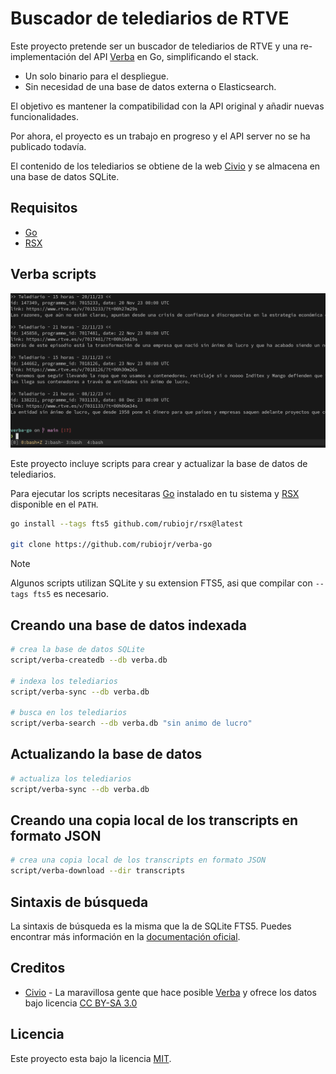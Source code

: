 # Buscador de telediarios de RTVE

Este proyecto pretende ser un buscador de telediarios de RTVE y una re-implementación del API [Verba](https://verba.civio.es) en Go, simplificando el stack.

- Un solo binario para el despliegue.
- Sin necesidad de una base de datos externa o Elasticsearch.

El objetivo es mantener la compatibilidad con la API original y añadir nuevas funcionalidades.

Por ahora, el proyecto es un trabajo en progreso y el API server no se ha publicado todavía.

El contenido de los telediarios se obtiene de la web [Civio](https://verba.civio.es) y se almacena en una base de datos SQLite.

## Requisitos

- [Go](https://go.dev)
- [RSX](https://github.com/rubiojr/rsx)

## Verba scripts

![screenshot](/docs/img/screenshot.png)

Este proyecto incluye scripts para crear y actualizar la base de datos de telediarios.

Para ejecutar los scripts necesitaras [Go](https://go.dev) instalado en tu sistema y [RSX](https://github.com/rubiojr/rsx) disponible en el `PATH`.

```bash
go install --tags fts5 github.com/rubiojr/rsx@latest

git clone https://github.com/rubiojr/verba-go
```

> [!NOTE]
> Algunos scripts utilizan SQLite y su extension FTS5, asi que compilar con `--tags fts5` es necesario.

## Creando una base de datos indexada

```bash
# crea la base de datos SQLite
script/verba-createdb --db verba.db

# indexa los telediarios
script/verba-sync --db verba.db

# busca en los telediarios
script/verba-search --db verba.db "sin animo de lucro"
```

## Actualizando la base de datos

```bash
# actualiza los telediarios
script/verba-sync --db verba.db
```

## Creando una copia local de los transcripts en formato JSON

```bash
# crea una copia local de los transcripts en formato JSON
script/verba-download --dir transcripts
```

## Sintaxis de búsqueda

La sintaxis de búsqueda es la misma que la de SQLite FTS5. Puedes encontrar más información en la [documentación oficial](https://www.sqlite.org/fts5.html#full_text_query_syntax).

## Creditos

- [Civio](https://www.civio.es) - La maravillosa gente que hace posible [Verba](https://verba.civio.es) y ofrece los datos bajo licencia [CC BY-SA 3.0](https://creativecommons.org/licenses/by-sa/3.0/deed.es)

## Licencia

Este proyecto esta bajo la licencia [MIT](LICENSE).
